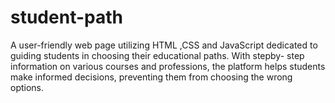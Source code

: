 # student-path
A user-friendly web  page utilizing HTML ,CSS and  JavaScript dedicated to guiding students in  choosing their educational paths. With stepby- step information on various courses and  professions, the platform helps students make  informed decisions, preventing them from  choosing the wrong options.
